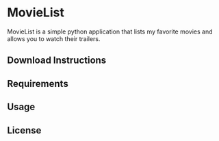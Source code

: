 # MovieList

MovieList is a simple python application that lists my favorite movies and allows you to watch their trailers.

## Download Instructions

## Requirements

## Usage

## License
